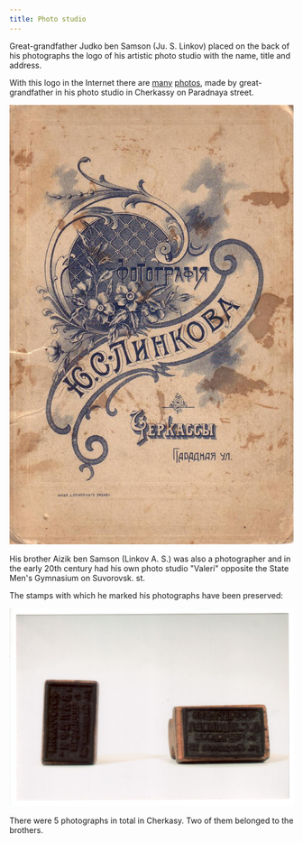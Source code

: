 ```yaml
---
title: Photo studio
---
```

Great-grandfather Judko ben Samson (Ju. S. Linkov) placed on the back
of his photographs the logo of his artistic photo studio
with the name, title and address.

With this logo in the Internet there are
[many](https://www.google.com/search?q="Линков+Ю+С")
[photos](https://www.google.com/search?q="Ю+С+Линков"),
made by great-grandfather in his photo studio
in Cherkassy on Paradnaya street.

![logo](/files/judka/photo/praded/photo0002.jpg)

His brother Aizik ben Samson (Linkov A. S.)
was also a photographer and in the early 20th century had his own photo
studio "Valeri" opposite the State Men's Gymnasium on Suvorovsk. st.

The stamps with which he marked his photographs have been preserved:

![stamps](/files/judka/photo/praded/stamps.jpg)

There were 5 photographs in total in Cherkasy. Two of them belonged to the brothers.
